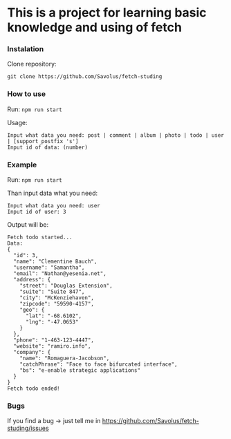 # This is a project for learning basic knowledge and using of fetch

### Instalation

Clone repository:
```
git clone https://github.com/Savolus/fetch-studing
```

### How to use

Run: `npm run start` 

Usage: 
```
Input what data you need: post | comment | album | photo | todo | user | [support postfix 's']
Input id of data: (number)
```

### Example

Run: `npm run start` 

Than input data what you need:
```
Input what data you need: user
Input id of user: 3
```

Output will be:
```
Fetch todo started...
Data:
{
  "id": 3,
  "name": "Clementine Bauch",
  "username": "Samantha",
  "email": "Nathan@yesenia.net",
  "address": {
    "street": "Douglas Extension",
    "suite": "Suite 847",
    "city": "McKenziehaven",
    "zipcode": "59590-4157",
    "geo": {
      "lat": "-68.6102",
      "lng": "-47.0653"
    }
  },
  "phone": "1-463-123-4447",
  "website": "ramiro.info",
  "company": {
    "name": "Romaguera-Jacobson",
    "catchPhrase": "Face to face bifurcated interface",
    "bs": "e-enable strategic applications"
  }
}
Fetch todo ended!
```

### Bugs

If you find a bug -> just tell me in https://github.com/Savolus/fetch-studing/issues
